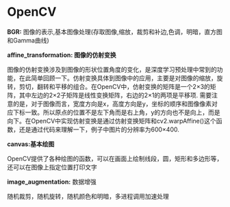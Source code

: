 # OpenCV 
**BGR:**
图像的表示,基本图像处理(存取图像,缩放，裁剪和补边,色调，明暗，直方图和Gamma曲线)

__affine_transformation: 图像的仿射变换__

图像的仿射变换涉及到图像的形状位置角度的变化，是深度学习预处理中常到的功能，在此简单回顾一下。仿射变换具体到图像中的应用，主要是对图像的缩放，旋转，剪切，翻转和平移的组合。在OpenCV中，仿射变换的矩阵是一个2×3的矩阵，其中左边的2×2子矩阵是线性变换矩阵，右边的2×1的两项是平移项.
需要注意的是，对于图像而言，宽度方向是x，高度方向是y，坐标的顺序和图像像素对应下标一致。所以原点的位置不是左下角而是右上角，y的方向也不是向上，而是向下。在OpenCV中实现仿射变换是通过仿射变换矩阵和cv2.warpAffine()这个函数，还是通过代码来理解一下，例子中图片的分辨率为600×400.

**canvas:基本绘图**

OpenCV提供了各种绘图的函数，可以在画面上绘制线段，圆，矩形和多边形等，还可以在图像上指定位置打印文字

**image_augmentation:** 数据增强

随机裁剪，随机旋转，随机颜色和明暗，多进程调用加速处理
